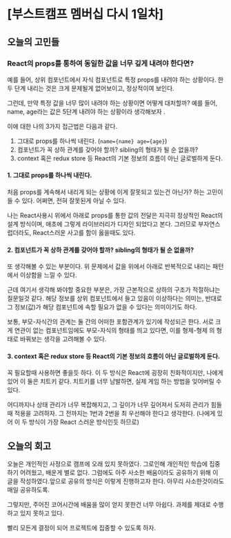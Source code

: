 # [부스트캠프 멤버십 다시 1일차]

## 오늘의 고민들
### React의 props를 통하여 동일한 값을 너무 깊게 내려야 한다면?

예를 들어, 상위 컴포넌트에서 자식 컴포넌트로 특정 props를 내려야 하는 상황이다. 
한 두 단계 내리는 것은 크게 문제될게 없어보이고, 정상적이여 보인다. 

그런데, 만약 특정 값을 너무 많이 내려야 하는 상황이면 어떻게 대처할까?
예를 들어, name, age라는 값은 5단계 내려야 하는 상황이라 생각해보자 .

이에 대한 나의 3가지 접근법은 다음과 같다. 

1. 그대로 props를 하나씩 내린다. (`name={name} age={age}`)
2. 컴포넌트가 꼭 상하 관계를 갖어야 할까? sibling의 형태가 될 순 없을까?
3. context 혹은 redux store 등 React의 기본 정보의 흐름이 아닌 글로벌하게 둔다. 


####  1. 그대로 props를 하나씩 내린다.

처음 props를 계속해서 내리게 되는 상황에 이게 잘못되고 있는건 아닌가? 하는 고민이 들 수 있다. 
어쩌면, 전혀 잘못된게 아닐 수 있다. 

나는 React사용시 위에서 아래로 props를 통한 값의 전달은 지극히 정상적인 React의 설계 방식이며, 애초에 그렇게 라이브러리가 디자인 되었다고 본다. 
그러므로 부자연스럽더라도, React스러운 사고를 함이 옳을때도 있다. 

####  2. 컴포넌트가 꼭 상하 관계를 갖어야 할까? sibling의 형태가 될 순 없을까?

또 생각해볼 수 있는 부분이다. 위 문제에서 값을 위에서 아래로 반복적으로 내리는 패턴에서 이상함을 느낄 수 있다. 

근데 여기서 생각해 봐야할 중요한 부분은, 가장 근본적으로 상하의 구조가 적절하냐는 질문일것 같다. 
해당 정보를 상위 컴포넌트에서 들고 있음이 이상하다는 의미는, 반대로 그 정보(값)가 해당 컴포넌트에 속할 필요가 없을 수 있다는 의미이기도 하다. 

보통, 부모-자식간의 관계는 둘 간의 어떠한 포함관계가 있기에 작성되곤 한다. 
서로 크게 연관이 없는 컴포넌트임에도 부모-자식의 형태를 띄고 있다면, 이를 형제-형제 의 형태로 바꿔보는 생각을 고려해볼 수 있다. 

#### 3. context 혹은 redux store 등 React의 기본 정보의 흐름이 아닌 글로벌하게 둔다. 

꼭 필요할때 사용하면 좋을듯 하다. 
이 두 방식은 React에 굉장히 친화적이지만, 나에게 있어 이 둘은 치트키 같다. 
치트키를 너무 남발하면, 실제 게임 하는 방법을 잊어버릴 수 있다. 

어디까지나 상태 관리가 너무 복잡해지고, 그 깊이가 너무 깊어져서 도저히 관리가 힘들때 적용을 고려하자. 그 전까지는 1번과 2번을 최 우선해야 한다고 생각한다. (나에게 있어 이 두 방식이 가장 React 스러운 방식인듯 하므로)


## 오늘의 회고

오늘은 개인적인 사정으로 캠프에 오래 있지 못하였다. 그로인해 개인적인 학습에 집중하기 어려웠고, 배운게 별로 없다.
그럼에도 아주 사소한 배움이라도 공유하기 위해 이 글을 작성하였다.앞으로 공유의 방식은 이렇게 진행하고자 한다. 아무리 사소한것이라도 매일 공유하도록. 

그렇지만, 주어진 코어시간에 배움을 많이 얻지 못한건 너무 아쉽다. 
과제를 제대로 수행하고 있지 못하고 있다. 

빨리 모든게 결정이 되어 프로젝트에 집중할 수 있도록 하자. 

